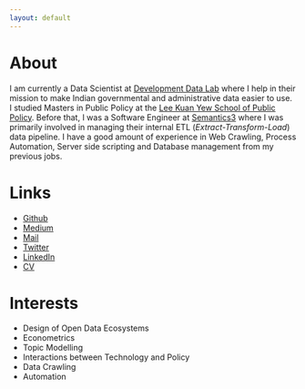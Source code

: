 ```yaml
---
layout: default
---
```


# About

I am currently a Data Scientist at [Development Data Lab](https://www.devdatalab.org) where I help in their mission to make Indian governmental and administrative data easier to use. I studied Masters in Public Policy at the [Lee Kuan Yew School of Public Policy](https://lkyspp.nus.edu.sg). Before that, I was a Software Engineer at [Semantics3](https://www.semantics3.com) where I was primarily involved in managing their internal ETL (_Extract-Transform-Load_) data pipeline. I have a good amount of experience in Web Crawling, Process Automation, Server side scripting and Database management from my previous jobs.

# Links

- [Github](https://www.github.com/harikv)
- [Medium](https://medium.com/@harikv)
- [Mail](mailto:nus.harikv@gmail.com)
- [Twitter](https://twitter.com/harikv73/)
- [LinkedIn](https://www.linkedin.com/in/hari-krishna-vetharenian-32391171/)
- [CV](/assets/cv.pdf)

# Interests

- Design of Open Data Ecosystems
- Econometrics
- Topic Modelling
- Interactions between Technology and Policy
- Data Crawling
- Automation

